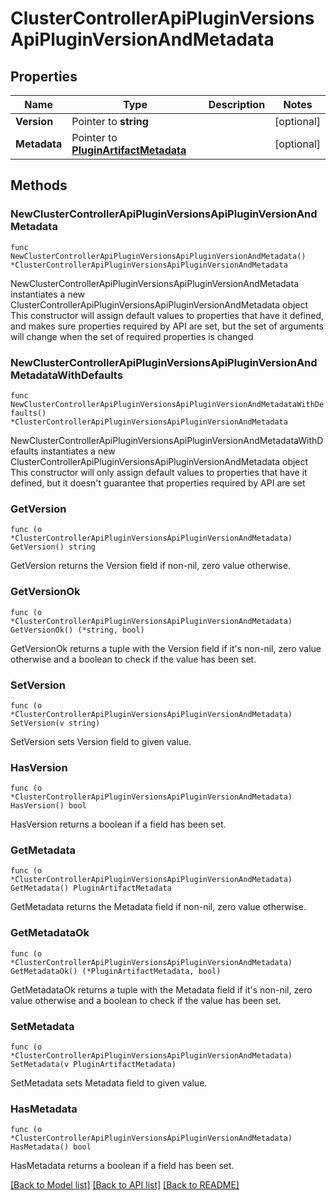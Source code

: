 # ClusterControllerApiPluginVersionsApiPluginVersionAndMetadata

## Properties

Name | Type | Description | Notes
------------ | ------------- | ------------- | -------------
**Version** | Pointer to **string** |  | [optional] 
**Metadata** | Pointer to [**PluginArtifactMetadata**](PluginArtifactMetadata.md) |  | [optional] 

## Methods

### NewClusterControllerApiPluginVersionsApiPluginVersionAndMetadata

`func NewClusterControllerApiPluginVersionsApiPluginVersionAndMetadata() *ClusterControllerApiPluginVersionsApiPluginVersionAndMetadata`

NewClusterControllerApiPluginVersionsApiPluginVersionAndMetadata instantiates a new ClusterControllerApiPluginVersionsApiPluginVersionAndMetadata object
This constructor will assign default values to properties that have it defined,
and makes sure properties required by API are set, but the set of arguments
will change when the set of required properties is changed

### NewClusterControllerApiPluginVersionsApiPluginVersionAndMetadataWithDefaults

`func NewClusterControllerApiPluginVersionsApiPluginVersionAndMetadataWithDefaults() *ClusterControllerApiPluginVersionsApiPluginVersionAndMetadata`

NewClusterControllerApiPluginVersionsApiPluginVersionAndMetadataWithDefaults instantiates a new ClusterControllerApiPluginVersionsApiPluginVersionAndMetadata object
This constructor will only assign default values to properties that have it defined,
but it doesn't guarantee that properties required by API are set

### GetVersion

`func (o *ClusterControllerApiPluginVersionsApiPluginVersionAndMetadata) GetVersion() string`

GetVersion returns the Version field if non-nil, zero value otherwise.

### GetVersionOk

`func (o *ClusterControllerApiPluginVersionsApiPluginVersionAndMetadata) GetVersionOk() (*string, bool)`

GetVersionOk returns a tuple with the Version field if it's non-nil, zero value otherwise
and a boolean to check if the value has been set.

### SetVersion

`func (o *ClusterControllerApiPluginVersionsApiPluginVersionAndMetadata) SetVersion(v string)`

SetVersion sets Version field to given value.

### HasVersion

`func (o *ClusterControllerApiPluginVersionsApiPluginVersionAndMetadata) HasVersion() bool`

HasVersion returns a boolean if a field has been set.

### GetMetadata

`func (o *ClusterControllerApiPluginVersionsApiPluginVersionAndMetadata) GetMetadata() PluginArtifactMetadata`

GetMetadata returns the Metadata field if non-nil, zero value otherwise.

### GetMetadataOk

`func (o *ClusterControllerApiPluginVersionsApiPluginVersionAndMetadata) GetMetadataOk() (*PluginArtifactMetadata, bool)`

GetMetadataOk returns a tuple with the Metadata field if it's non-nil, zero value otherwise
and a boolean to check if the value has been set.

### SetMetadata

`func (o *ClusterControllerApiPluginVersionsApiPluginVersionAndMetadata) SetMetadata(v PluginArtifactMetadata)`

SetMetadata sets Metadata field to given value.

### HasMetadata

`func (o *ClusterControllerApiPluginVersionsApiPluginVersionAndMetadata) HasMetadata() bool`

HasMetadata returns a boolean if a field has been set.


[[Back to Model list]](../README.md#documentation-for-models) [[Back to API list]](../README.md#documentation-for-api-endpoints) [[Back to README]](../README.md)


